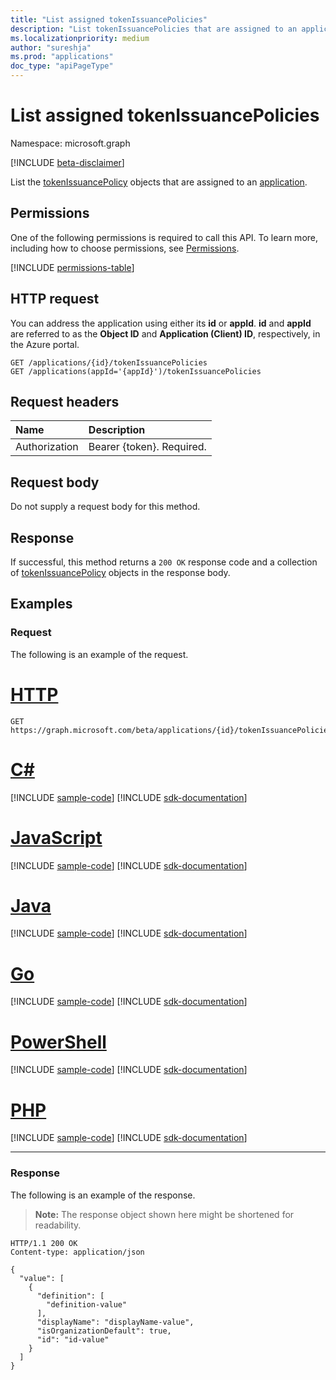 ```yaml
---
title: "List assigned tokenIssuancePolicies"
description: "List tokenIssuancePolicies that are assigned to an application."
ms.localizationpriority: medium
author: "sureshja"
ms.prod: "applications"
doc_type: "apiPageType"
---
```


# List assigned tokenIssuancePolicies

Namespace: microsoft.graph

[!INCLUDE [beta-disclaimer](../../includes/beta-disclaimer.md)]

List the [tokenIssuancePolicy](../resources/tokenissuancepolicy.md) objects that are assigned to an [application](../resources/application.md).

## Permissions

One of the following permissions is required to call this API. To learn more, including how to choose permissions, see [Permissions](/graph/permissions-reference).

<!-- { "blockType": "permissions", "name": "application_list_tokenissuancepolicies" } -->
[!INCLUDE [permissions-table](../includes/permissions/application-list-tokenissuancepolicies-permissions.md)]

## HTTP request

You can address the application using either its **id** or **appId**. **id** and **appId** are referred to as the **Object ID** and **Application (Client) ID**, respectively, in the Azure portal.
<!-- { "blockType": "ignored" } -->
```http
GET /applications/{id}/tokenIssuancePolicies
GET /applications(appId='{appId}')/tokenIssuancePolicies
```

## Request headers

| Name          | Description   |
|:--------------|:--------------|
| Authorization | Bearer {token}. Required. |

## Request body

Do not supply a request body for this method.

## Response

If successful, this method returns a `200 OK` response code and a collection of [tokenIssuancePolicy](../resources/tokenissuancepolicy.md) objects in the response body.

## Examples

### Request

The following is an example of the request.


# [HTTP](#tab/http)
<!-- {
  "blockType": "request",
  "name": "list_tokenissuancepolicies_on_application"
}-->

```msgraph-interactive
GET https://graph.microsoft.com/beta/applications/{id}/tokenIssuancePolicies
```

# [C#](#tab/csharp)
[!INCLUDE [sample-code](../includes/snippets/csharp/list-tokenissuancepolicies-on-application-csharp-snippets.md)]
[!INCLUDE [sdk-documentation](../includes/snippets/snippets-sdk-documentation-link.md)]

# [JavaScript](#tab/javascript)
[!INCLUDE [sample-code](../includes/snippets/javascript/list-tokenissuancepolicies-on-application-javascript-snippets.md)]
[!INCLUDE [sdk-documentation](../includes/snippets/snippets-sdk-documentation-link.md)]

# [Java](#tab/java)
[!INCLUDE [sample-code](../includes/snippets/java/list-tokenissuancepolicies-on-application-java-snippets.md)]
[!INCLUDE [sdk-documentation](../includes/snippets/snippets-sdk-documentation-link.md)]

# [Go](#tab/go)
[!INCLUDE [sample-code](../includes/snippets/go/list-tokenissuancepolicies-on-application-go-snippets.md)]
[!INCLUDE [sdk-documentation](../includes/snippets/snippets-sdk-documentation-link.md)]

# [PowerShell](#tab/powershell)
[!INCLUDE [sample-code](../includes/snippets/powershell/list-tokenissuancepolicies-on-application-powershell-snippets.md)]
[!INCLUDE [sdk-documentation](../includes/snippets/snippets-sdk-documentation-link.md)]

# [PHP](#tab/php)
[!INCLUDE [sample-code](../includes/snippets/php/list-tokenissuancepolicies-on-application-php-snippets.md)]
[!INCLUDE [sdk-documentation](../includes/snippets/snippets-sdk-documentation-link.md)]

---

### Response

The following is an example of the response.

> **Note:** The response object shown here might be shortened for readability.

<!-- {
  "blockType": "response",
  "truncated": true,
  "@odata.type": "microsoft.graph.tokenIssuancePolicy",
  "isCollection": true
} -->

```http
HTTP/1.1 200 OK
Content-type: application/json

{
  "value": [
    {
      "definition": [
        "definition-value"
      ],
      "displayName": "displayName-value",
      "isOrganizationDefault": true,
      "id": "id-value"
    }
  ]
}
```

<!-- uuid: 16cd6b66-4b1a-43a1-adaf-3a886856ed98
2019-02-04 14:57:30 UTC -->
<!-- {
  "type": "#page.annotation",
  "description": "List assigned tokenIssuancePolicy",
  "keywords": "",
  "section": "documentation",
  "tocPath": ""
}-->



